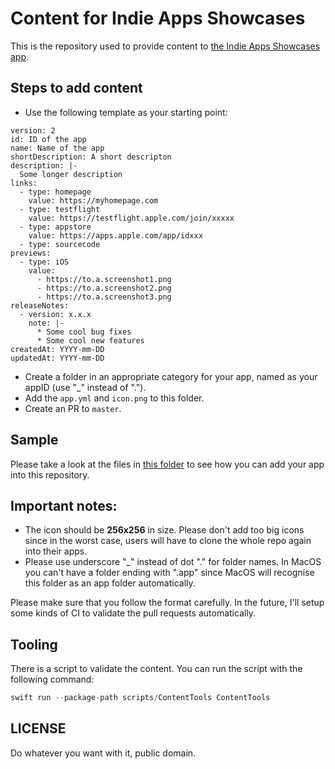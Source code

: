 # Content for Indie Apps Showcases

This is the repository used to provide content to [the Indie Apps Showcases app](https://github.com/antranapp/IndieApps).

## Steps to add content

- Use the following template as your starting point:
````
version: 2
id: ID of the app
name: Name of the app
shortDescription: A short descripton
description: |- 
  Some longer description
links:
  - type: homepage
    value: https://myhomepage.com
  - type: testflight
    value: https://testflight.apple.com/join/xxxxx
  - type: appstore
    value: https://apps.apple.com/app/idxxx
  - type: sourcecode
previews:
  - type: iOS
    value: 
      - https://to.a.screenshot1.png
      - https://to.a.screenshot2.png
      - https://to.a.screenshot3.png
releaseNotes:
  - version: x.x.x
    note: |- 
      * Some cool bug fixes
      * Some cool new features
createdAt: YYYY-mm-DD
updatedAt: YYYY-mm-DD
````

- Create a folder in an appropriate category for your app, named as your appID (use "_" instead of ".").
- Add the `app.yml` and `icon.png` to this folder.
- Create an PR to `master`.

## Sample

Please take a look at the files in [this folder](https://github.com/antranapp/IndieAppsContent/blob/master/apps/Reference/app_antran_indieapps) to see how you can add your app into this repository.

## Important notes:

- The icon should be **256x256** in size. Please don't add too big icons since in the worst case, users will have to clone the whole repo again into their apps.
- Please use underscore "_" instead of dot "." for folder names. In MacOS you can't have a folder ending with ".app" since MacOS will recognise this folder as an app folder automatically.

Please make sure that you follow the format carefully. In the future, I'll setup some kinds of CI to validate the pull requests automatically.

## Tooling

There is a script to validate the content. You can run the script with the following command:

```swift
swift run --package-path scripts/ContentTools ContentTools
```

## LICENSE

Do whatever you want with it, public domain.
